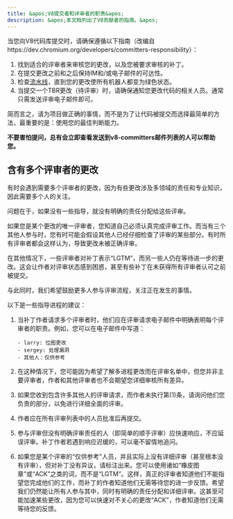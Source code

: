 ```yaml
---
title: &apos;V8提交者和评审者的职责&apos;
description: &apos;本文档列出了V8贡献者的指南。&apos;
---
```

当您向V8代码库提交时，请确保遵循以下指南（改编自https://dev.chromium.org/developers/committers-responsibility）：

1. 找到适合的评审者来审核您的更改，以及您被要求审核的补丁。
1. 在提交更改之前和之后保持IM和/或电子邮件的可达性。
1. 检查[流水线](https://ci.chromium.org/p/v8/g/main/console)，直到您的更改使所有机器人都变为绿色状态。
1. 当提交一个TBR更改（待评审）时，请确保通知您更改代码的相关人员。通常只需发送评审电子邮件即可。

简而言之，请为项目做正确的事情，而不是为了让代码被提交而选择最简单的方法，最重要的是：使用您的最佳判断能力。

**不要害怕提问，总有会立即查看发送到v8-committers邮件列表的人可以帮助您。**

## 含有多个评审者的更改

有时会遇到需要多个评审者的更改，因为有些更改涉及多领域的责任和专业知识，因此需要多个人的关注。

问题在于，如果没有一些指导，就没有明确的责任分配给这些评审。

如果您是某个更改的唯一评审者，您知道自己必须认真完成评审工作。而当有三个其他人参与时，您有时可能会假设其他人已经仔细检查了评审的某些部分。有时所有评审者都会这样认为，导致更改未被正确评审。

在其他情况下，一些评审者对补丁表示“LGTM”，而另一些人仍在等待进一步的更改。这会让作者对评审状态感到困惑，甚至有些补丁在未获得所有评审者认可之前被提交。

与此同时，我们希望鼓励更多人参与评审流程，关注正在发生的事情。

以下是一些指导进程的建议：

1. 当补丁作者请求多个评审者时，他们应在评审请求电子邮件中明确表明每个评审者的职责。例如，您可以在电子邮件中写道：

    ```
    - larry: 位图更改
    - sergey: 处理漏洞
    - 其他人：仅供参考
    ```

1. 在这种情况下，您可能因为希望了解多进程更改而在评审名单中，但您并非主要评审者，作者和其他评审者也不会期望您详细审核所有差异。
1. 如果您收到包含许多其他人的评审请求，而作者未执行第(1)条，请询问他们您负责的部分，以免进行详细全面的评审。
1. 作者应在所有评审列表中的人员批准后再提交。
1. 参与评审但没有明确评审责任的人（即简单的顺手评审）应快速响应，不应延误评审。补丁作者若遇到响应迟缓的，可以毫不留情地追问。
1. 如果您是某个评审的“仅供参考”人员，并且实际上没有详细评审（甚至根本没有评审），但对补丁没有异议，请标注出来。您可以使用诸如“橡皮图章”或“ACK”之类的词，而不是“LGTM”。这样，真正的评审者知道他们不能指望您完成他们的工作，而补丁的作者知道他们无需等待您的进一步反馈。希望我们仍然能让所有人参与其中，同时有明确的责任分配和详细评审。这甚至可能加速某些更改，因为您可以快速对不关心的更改“ACK”，作者知道他们无需等待您的反馈。

